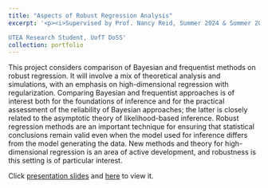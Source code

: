```yaml
---
title: "Aspects of Robust Regression Analysis"
excerpt: '<p><i>Supervised by Prof. Nancy Reid, Summer 2024 & Summer 2025 </i></p>

UTEA Research Student, UofT DoSS'
collection: portfolio
---
```

This project considers comparison of Bayesian and frequentist methods on robust regression. It will involve a mix of theoretical analysis and simulations, with an emphasis on high-dimensional regression with regularization. Comparing Bayesian and frequentist approaches is of interest both for the foundations of inference and for the practical assessment of the reliability of Bayesian approaches; the latter is closely related to the asymptotic theory of likelihood-based inference. Robust regression methods are an important technique for ensuring that statistical conclusions remain valid even when the model used for inference differs from the model generating the data. New methods and theory for high-dimensional regression is an area of active development, and robustness is this setting is of particular interest.

Click [presentation slides](https://amanda-ng518.github.io/files/UTEA.pdf) and [here](https://github.com/amanda-ng518/2024-Summer-UTEA) to view it.
